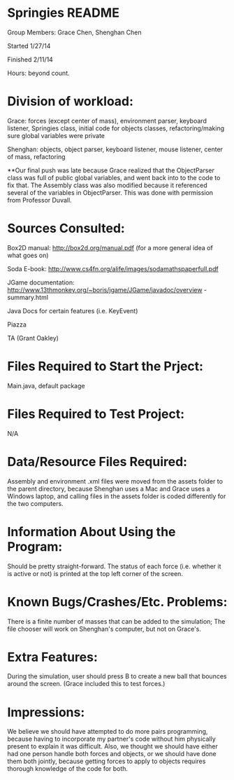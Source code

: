 Springies README
=========

Group Members: Grace Chen, Shenghan Chen

Started 1/27/14

Finished 2/11/14

Hours: beyond count.

Division of workload:
=====
Grace: forces (except center of mass), environment parser, keyboard listener, 
	Springies class, initial code for objects classes, refactoring/making sure
	global variables were private

Shenghan: objects, object parser, keyboard listener, mouse listener, center of mass,
	refactoring

**Our final push was late because Grace realized that the ObjectParser class was full 
of public global variables, and went back into to the code to fix that. The Assembly
class was also modified because it referenced several of the variables in 
ObjectParser. This was done with permission from Professor Duvall. 

Sources Consulted:
=====

Box2D manual: http://box2d.org/manual.pdf (for a more general idea of what goes on)

Soda E-book: http://www.cs4fn.org/alife/images/sodamathspaperfull.pdf

JGame documentation: http://www.13thmonkey.org/~boris/jgame/JGame/javadoc/overview
	-summary.html

Java Docs for certain features (i.e. KeyEvent)

Piazza

TA (Grant Oakley)

Files Required to Start the Prject:
=====

Main.java, default package

Files Required to Test Project:
=====

N/A

Data/Resource Files Required:
=====

Assembly and environment .xml files were moved from the assets folder to the parent
directory, because Shenghan uses a Mac and Grace uses a Windows laptop, and calling
files in the assets folder is coded differently for the two computers.

Information About Using the Program:
=====

Should be pretty straight-forward. The status of each force (i.e. whether it is 
active or not) is printed at the top left corner of the screen.

Known Bugs/Crashes/Etc. Problems:
=====

There is a finite number of masses that can be added to the simulation;
The file chooser will work on Shenghan's computer, but not on Grace's.

Extra Features:
=====

During the simulation, user should press B to create a new ball that bounces around
the screen. (Grace included this to test forces.)

Impressions:
=====

We believe we should have attempted to do more pairs programming, because 
having to incorporate my partner's code without him physically present to explain it
was difficult. Also, we thought we should have either had one person handle both 
forces and objects, or we should have done them both jointly, because getting forces 
to apply to objects requires thorough knowledge of the code for both.